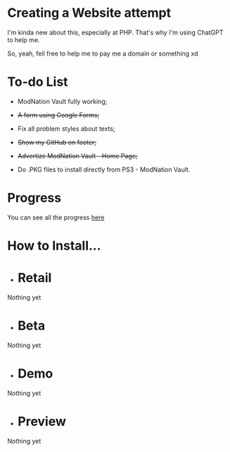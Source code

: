 # Creating a Website attempt
I'm kinda new about this, especially at PHP. That's why I'm using ChatGPT to help me.

So, yeah, fell free to help me to pay me a domain or something xd

# To-do List

- ModNation Vault fully working;

- ~~A form using Google Forms;~~

- Fix all problem styles about texts;

- ~~Show my GitHub on footer;~~

- ~~Advertize ModNation Vault - Home Page;~~

- Do .PKG files to install directly from PS3 - ModNation Vault.

# Progress

You can see all the progress [here](https://h3nr1qu3x.github.io/website/)

# How to Install...

- # Retail

Nothing yet

- # Beta

Nothing yet 

- # Demo

Nothing yet 

- # Preview

Nothing yet 
